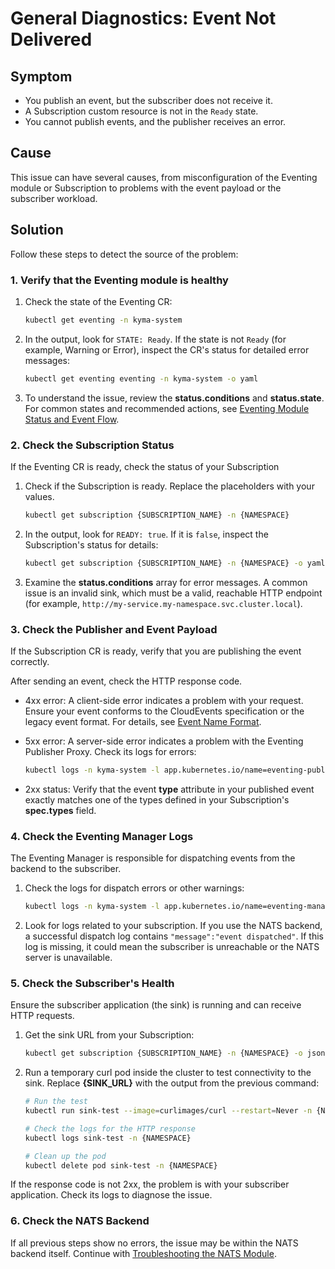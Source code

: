 # General Diagnostics: Event Not Delivered

## Symptom

- You publish an event, but the subscriber does not receive it.
- A Subscription custom resource is not in the `Ready` state.
- You cannot publish events, and the publisher receives an error.

## Cause

This issue can have several causes, from misconfiguration of the Eventing module or Subscription to problems with the event payload or the subscriber workload.

## Solution

Follow these steps to detect the source of the problem:

### 1. Verify that the Eventing module is healthy

1. Check the state of the Eventing CR:

   ```bash
   kubectl get eventing -n kyma-system
   ```

2. In the output, look for `STATE: Ready`. If the state is not `Ready` (for example, Warning or Error), inspect the CR's status for detailed error messages:

   ```bash
   kubectl get eventing eventing -n kyma-system -o yaml
   ```

3. To understand the issue, review the **status.conditions** and **status.state**. For common states and recommended actions, see [Eventing Module Status and Event Flow](../resources/eventing-cr.md#eventing-module-status-and-event-flow).

### 2. Check the Subscription Status

If the Eventing CR is ready, check the status of your Subscription

1. Check if the Subscription is ready. Replace the placeholders with your values.

   ```bash
   kubectl get subscription {SUBSCRIPTION_NAME} -n {NAMESPACE}
   ```

2. In the output, look for `READY: true`. If it is `false`, inspect the Subscription's status for details:

   ```bash
   kubectl get subscription {SUBSCRIPTION_NAME} -n {NAMESPACE} -o yaml
   ```

3. Examine the **status.conditions** array for error messages. A common issue is an invalid sink, which must be a valid, reachable HTTP endpoint (for example, `http://my-service.my-namespace.svc.cluster.local`).

### 3. Check the Publisher and Event Payload

If the Subscription CR is ready, verify that you are publishing the event correctly.

After sending an event, check the HTTP response code.

- 4xx error: A client-side error indicates a problem with your request. Ensure your event conforms to the CloudEvents specification or the legacy event format. For details, see [Event Name Format](../evnt-event-names.md#event-name-format).

- 5xx error: A server-side error indicates a problem with the Eventing Publisher Proxy. Check its logs for errors:

  ```bash
  kubectl logs -n kyma-system -l app.kubernetes.io/name=eventing-publisher-proxy
  ```

- 2xx status: Verify that the event **type** attribute in your published event exactly matches one of the types defined in your Subscription's **spec.types** field.

### 4. Check the Eventing Manager Logs

The Eventing Manager is responsible for dispatching events from the backend to the subscriber.

1. Check the logs for dispatch errors or other warnings:

    ```bash
    kubectl logs -n kyma-system -l app.kubernetes.io/name=eventing-manager
    ```

2. Look for logs related to your subscription. 
   If you use the NATS backend, a successful dispatch log contains `"message":"event dispatched"`. If this log is missing, it could mean the subscriber is unreachable or the NATS server is unavailable.

### 5. Check the Subscriber's Health

Ensure the subscriber application (the sink) is running and can receive HTTP requests.

1. Get the sink URL from your Subscription:

   ```bash
   kubectl get subscription {SUBSCRIPTION_NAME} -n {NAMESPACE} -o jsonpath='{.spec.sink}'
   ```

2. Run a temporary curl pod inside the cluster to test connectivity to the sink. Replace **{SINK_URL}** with the output from the previous command:

   ```bash
   # Run the test
   kubectl run sink-test --image=curlimages/curl --restart=Never -n {NAMESPACE} -- curl -v -X POST {SINK_URL}

   # Check the logs for the HTTP response
   kubectl logs sink-test -n {NAMESPACE}

   # Clean up the pod
   kubectl delete pod sink-test -n {NAMESPACE}
   ```

If the response code is not 2xx, the problem is with your subscriber application. Check its logs to diagnose the issue.

### 6. Check the NATS Backend

If all previous steps show no errors, the issue may be within the NATS backend itself. Continue with [Troubleshooting the NATS Module](https://kyma-project.io/#/nats-manager/user/nats-01-module-troubleshooting.md).